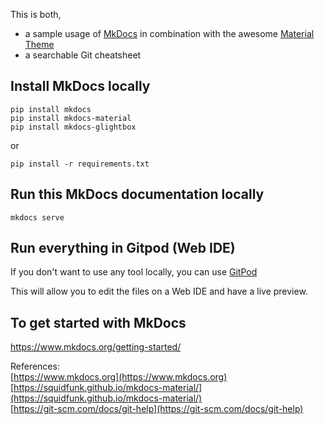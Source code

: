 This is both, 
- a sample usage of [MkDocs](https://www.mkdocs.org) in combination with the awesome [Material Theme](https://squidfunk.github.io/mkdocs-material/)
- a searchable Git cheatsheet


## Install MkDocs locally

```shell
pip install mkdocs
pip install mkdocs-material
pip install mkdocs-glightbox
```

or 

```shell
pip install -r requirements.txt
```

## Run this MkDocs documentation locally

```shell
mkdocs serve
```

## Run everything in Gitpod (Web IDE)

If you don't want to use any tool locally, you can use [GitPod](https://gitpod.io/#github.com%252Frainan16%252Fgit-cheat-sheet-mkdocs) 

This will allow you to edit the files on a Web IDE and have a live preview.


## To get started with MkDocs
https://www.mkdocs.org/getting-started/


References:  
[https://www.mkdocs.org](https://www.mkdocs.org)  
[https://squidfunk.github.io/mkdocs-material/](https://squidfunk.github.io/mkdocs-material/)  
[https://git-scm.com/docs/git-help](https://git-scm.com/docs/git-help)
